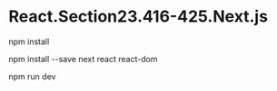 # React.Section23.416-425.Next.js

npm install 

npm install --save next react react-dom

npm run dev

